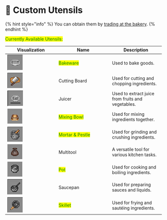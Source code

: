 # 🍲 Custom Utensils

{% hint style="info" %}
You can obtain them by [trading at the bakery](how-to-obtain-them.md).
{% endhint %}

<mark style="color:green;">Currently Available Utensils:</mark>

<table><thead><tr><th width="151">Visualization</th><th width="158">Name</th><th>Description</th></tr></thead><tbody><tr><td><img src="../../.gitbook/assets/image (154).png" alt=""></td><td><mark style="color:green;">Bakeware</mark></td><td>Used to bake goods.</td></tr><tr><td><img src="../../.gitbook/assets/image (100).png" alt=""></td><td>Cutting Board</td><td>Used for cutting and chopping ingredients.</td></tr><tr><td><img src="../../.gitbook/assets/image (89).png" alt=""></td><td>Juicer</td><td>Used to extract juice from fruits and vegetables.</td></tr><tr><td><img src="../../.gitbook/assets/image (127).png" alt=""></td><td><mark style="color:green;">Mixing Bowl</mark></td><td>Used for mixing ingredients together.</td></tr><tr><td><img src="../../.gitbook/assets/image (98).png" alt=""></td><td><mark style="color:green;">Mortar &#x26; Pestle</mark></td><td>Used for grinding and crushing ingredients.</td></tr><tr><td><img src="../../.gitbook/assets/image (2) (2).png" alt=""></td><td>Multitool</td><td>A versatile tool for various kitchen tasks.</td></tr><tr><td><img src="../../.gitbook/assets/image (132).png" alt=""></td><td><mark style="color:green;">Pot</mark></td><td>Used for cooking and boiling ingredients.</td></tr><tr><td><img src="../../.gitbook/assets/image (88) (1).png" alt=""></td><td>Saucepan</td><td>Used for preparing sauces and liquids.</td></tr><tr><td><img src="../../.gitbook/assets/image (92).png" alt=""></td><td><mark style="color:green;">Skillet</mark></td><td>Used for frying and sautéing ingredients.</td></tr></tbody></table>
